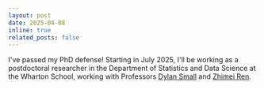 ```yaml
---
layout: post
date: 2025-04-08
inline: true
related_posts: false
---
```


I've passed my PhD defense! Starting in July 2025, I'll be working as a postdoctoral researcher in the Department of Statistics and Data Science at the Wharton School, working with Professors [Dylan Small](https://statistics.wharton.upenn.edu/profile/dsmall/) and [Zhimei Ren](https://zhimeir.github.io/).